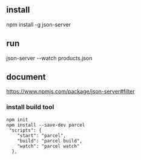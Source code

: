 ## install

npm install -g json-server

## run

json-server --watch products.json

## document

https://www.npmjs.com/package/json-server#filter
### install build tool
```
npm init
npm install --save-dev parcel
 "scripts": {
    "start": "parcel",
    "build": "parcel build",
    "watch": "parcel watch"
  },
```

